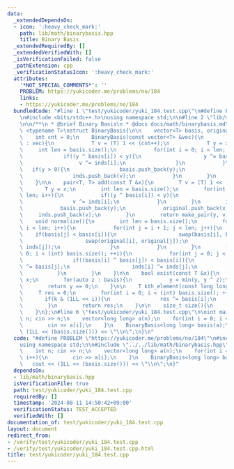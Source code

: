 ```yaml
---
data:
  _extendedDependsOn:
  - icon: ':heavy_check_mark:'
    path: lib/math/binarybasis.hpp
    title: Binary Basis
  _extendedRequiredBy: []
  _extendedVerifiedWith: []
  _isVerificationFailed: false
  _pathExtension: cpp
  _verificationStatusIcon: ':heavy_check_mark:'
  attributes:
    '*NOT_SPECIAL_COMMENTS*': ''
    PROBLEM: https://yukicoder.me/problems/no/184
    links:
    - https://yukicoder.me/problems/no/184
  bundledCode: "#line 1 \"test/yukicoder/yuki_184.test.cpp\"\n#define PROBLEM \"https://yukicoder.me/problems/no/184\"\
    \n#include <bits/stdc++.h>\nusing namespace std;\n\n#line 2 \"lib/math/binarybasis.hpp\"\
    \n\n/**\n * @brief Binary Basis\n * @docs docs/math/binarybasis.md\n */\n\ntemplate\
    \ <typename T>\nstruct BinaryBasis{\n\n    vector<T> basis, original, inds;\n\
    \    int cnt = 0;\n    BinaryBasis(const vector<T> &vec){\n        for(auto x\
    \ : vec){\n            T v = (T) 1 << (cnt++);\n            T y = x;\n       \
    \     int len = basis.size();\n            for(int i = 0; i < len; i++){\n   \
    \             if((y ^ basis[i]) < y){\n                    y ^= basis[i];\n  \
    \                  v ^= inds[i];\n                }\n            }\n         \
    \   if(y > 0){\n                basis.push_back(y);\n                original.push_back(x);\n\
    \                inds.push_back(v);\n            }\n        }\n        normalize();\n\
    \    }\n\n    pair<T, T> add(const T &x){\n        T v = (T) 1 << (cnt++);\n \
    \       T y = x;\n        int len = basis.size();\n        for(int i = 0; i <\
    \ len; i++){\n            if((y ^ basis[i]) < y){\n                y ^= basis[i];\n\
    \                v ^= inds[i];\n            }\n        }\n        if(y > 0){\n\
    \            basis.push_back(y);\n            original.push_back(x);\n       \
    \     inds.push_back(v);\n        }\n        return make_pair(y, v);\n    }\n\n\
    \    void normalize(){\n        int len = basis.size();\n        for(int i = 0;\
    \ i < len; i++){\n            for(int j = i + 1; j < len; j++){\n            \
    \    if(basis[j] < basis[i]){\n                    swap(basis[i], basis[j]);\n\
    \                    swap(original[i], original[j]);\n                    swap(inds[i],\
    \ inds[j]);\n                }\n            }\n        }\n        for(int i =\
    \ 0; i < (int) basis.size(); ++i){\n            for(int j = 0; j < i; ++j){\n\
    \                if((basis[i] ^ basis[j]) < basis[i]){\n                    basis[i]\
    \ ^= basis[j];\n                    inds[i] ^= inds[j];\n                }\n \
    \           }\n        }\n    }\n\n    bool exist(const T &x){\n        T y =\
    \ x;\n        for(auto z : basis){\n            y = min(y, y ^ z);\n        }\n\
    \        return y == 0;\n    }\n\n    T kth_element(const long long &k){\n   \
    \     T res = 0;\n        for(int i = 0; i < (int) basis.size(); ++i){\n     \
    \       if(k & (1LL << i)){\n                res ^= basis[i];\n            }\n\
    \        }\n        return res;\n    }\n\n    size_t size(){\n        return basis.size();\n\
    \    }\n};\n#line 6 \"test/yukicoder/yuki_184.test.cpp\"\n\nint main(){\n    int\
    \ n; cin >> n;\n    vector<long long> a(n);\n    for(int i = 0; i < n; i++){\n\
    \        cin >> a[i];\n    }\n    BinaryBasis<long long> basis(a);\n    cout <<\
    \ (1LL << (basis.size())) << \"\\n\";\n}\n"
  code: "#define PROBLEM \"https://yukicoder.me/problems/no/184\"\n#include <bits/stdc++.h>\n\
    using namespace std;\n\n#include \"../../lib/math/binarybasis.hpp\"\n\nint main(){\n\
    \    int n; cin >> n;\n    vector<long long> a(n);\n    for(int i = 0; i < n;\
    \ i++){\n        cin >> a[i];\n    }\n    BinaryBasis<long long> basis(a);\n \
    \   cout << (1LL << (basis.size())) << \"\\n\";\n}"
  dependsOn:
  - lib/math/binarybasis.hpp
  isVerificationFile: true
  path: test/yukicoder/yuki_184.test.cpp
  requiredBy: []
  timestamp: '2024-08-11 14:50:42+09:00'
  verificationStatus: TEST_ACCEPTED
  verifiedWith: []
documentation_of: test/yukicoder/yuki_184.test.cpp
layout: document
redirect_from:
- /verify/test/yukicoder/yuki_184.test.cpp
- /verify/test/yukicoder/yuki_184.test.cpp.html
title: test/yukicoder/yuki_184.test.cpp
---
```

